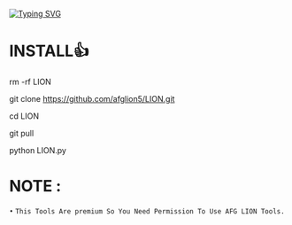 <!DOCTYPE html>
[![Typing SVG](https://readme-typing-svg.herokuapp.com?color=%23F70B10&size=27&lines=CODED+BY+ARMAN)](https://git.io/typing-svg)
# INSTALL👍

rm -rf LION 

git clone https://github.com/afglion5/LION.git

cd LION

git pull

python LION.py

# NOTE :
 `•` `This Tools Are premium So You Need Permission To Use AFG LION Tools.`

